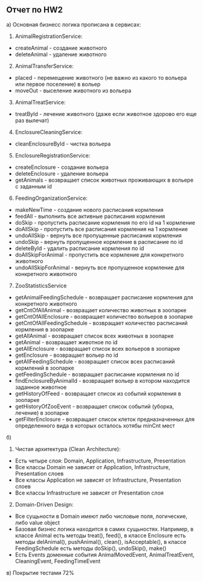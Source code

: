## Отчет по HW2
a) Основная бизнесс логика прописана в сервисах:
1. AnimalRegistrationService:
- createAnimal - создание животного
- deleteAnimal - удаление животного
2. AnimalTransferService:
- placed - перемещение животного (не важно из какого то вольера или первое поселение) в вольер
- moveOut - выселение животного из вольера
3. AnimalTreatService:
- treatById - лечение животного (даже если животное здорово его еще раз вылечат)
4. EnclosureCleaningService:
- cleanEnclosureById - чистка вольера
5. EnclosureRegistrationService:
- createEnclosure - создание вольера
- deleteEnclosure - удаление вольера
- getAnimals - возвращает список животных проживающих в вольере с заданным id
6. FeedingOrganizationService:
- makeNewTime - создание нового расписания кормления
- feedAll - выполнить все активные расписания кормления
- doSkip - пропустить расписание кормления по его id на 1 кормление
- doAllSkip - пропустить все расписания кормления на 1 кормление
- undoAllSkip - вернуть все пропущенные расписания кормления
- undoSkip - вернуть пропущенное кормление в расписание по id
- deleteById - удалить расписание кормления по id
- doAllSkipForAnimal - пропустить все кормление для конкретного животного
- undoAllSkipForAnimal - вернуть все пропущенное кормление для конкретного животного
7. ZooStatisticsService
- getAnimalFeedingSchedule - возвращает расписание кормления для конкретного животного
- getCntOfAllAnimal - возвращает количество животных в зоопарке
- getCntOfAllEnclosure - возвращает количество вольеров в зоопарке
- getCntOfAllFeedingSchedule - возвращает количество расписаний кормления в зоопарке
- getAllAnimal - возвращает список всех животных в зоопарке
- getAnimal - возвращает животное по id
- getAllEnclosure - возвращает список всех вольеров в зоопарке
- getEnclosure - возвращает вольер по id
- getAllFeedingSchedule - возвращает список всех расписаний кормлений в зоопарке
- getFeedingSchedule - возвращает расписание кормления по id
- findEnclosureByAnimalId - возвращает вольер в котором находится заданное животное
- getHistoryOfFeed - возвращает список из событий кормления в зоопарке
- getHistoryOfZooEvent - возвращает список событий (уборка, лечение) в зоопарке
- getFilterEnclosure - возвращает список клеток предназначенных для определенного вида в которых осталось хотябы minCnt мест

б) 
1. Чистая архитектура (Clean Architecture):
- Есть четыре слоя: Domain, Application, Infrastructure, Presentation
- Все классы Domain не зависят от Application, Infrastructure, Presentation слоев
- Все классы Application не зависят от Infrastructure, Presentation слоев
- Все классы Infrastructure не зависят от Presentation слоя
2. Domain-Driven Design:
- Все сущьности в Domain имеют либо числовые поля, логические, либо value object
- Базовая бизнес логика находится в самих сущьностях. Например, в классе Animal есть методы treat(), feed(), 
в классе Enclosure есть методы delAnimal(), pushAnimal(), clean(), isAcceptable(), в классе FeedingSchedule 
есть методы doSkip(), undoSkip(), make()
- Есть Events доменные события AnimalMovedEvent, AnimalTreatEvent, CleaningEvent, FeedingTimeEvent

в) Покрытие тестами 72%
